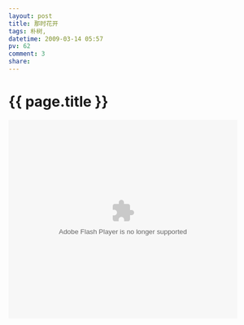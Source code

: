 ```yaml
---
layout: post
title: 那时花开
tags: 朴树,
datetime: 2009-03-14 05:57
pv: 62
comment: 3
share: 
---
```


{{ page.title }}
================

 <embed style="width: 450px; height: 390px;" pluginspage="http://www.macromedia.com/go/getflashplayer" src="http://www.tudou.com/v/6-PBXFvEoiA" width="450" height="390" type="application/x-shockwave-flash" wmode="transparent" play="true" loop="false" menu="false" allowscriptaccess="never" /> 

